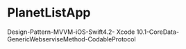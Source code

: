 # PlanetListApp
Design-Pattern-MVVM-iOS-Swift4.2- Xcode 10.1-CoreData-GenericWebserviseMethod-CodableProtocol
